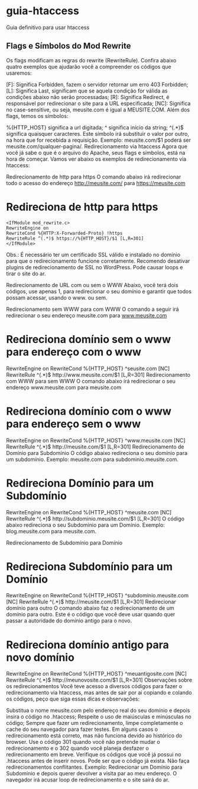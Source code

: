 # guia-htaccess
Guia definitivo para usar htaccess

## Flags e Símbolos do Mod Rewrite
Os flags modificam as regras do rewrite (RewriteRule). Confira abaixo quatro exemplos que ajudarão você a compreender os códigos que usaremos:

[F]: Significa Forbidden, fazem o servidor retornar um erro 403 Forbidden;
[L]: Significa Last, significam que se aquela condição for válida as condições abaixo não serão processadas;
[R]: Significa Redirect, é responsável por redirecionar o site para a URL especificada;
[NC]: Significa no case-sensitive, ou seja, meusite.com é igual a MEUSITE.COM.
Além dos flags, temos os símbolos:

%{HTTP_HOST} significa a url digitada;
^ significa início da string;
^(.*)$ significa quaisquer caracteres. Este símbolo irá substituir o valor por outro, na hora que for recebida a requisição. Exemplo: meusite.com/$1 poderá ser meusite.com/qualquer-pagina/.
Redirecionamento via htaccess
Agora que você já sabe o que é o arquivo do Apache, seus flags e símbolos, está na hora de começar. Vamos ver abaixo os exemplos de redirecionamento via htaccess:

Redirecionamento de http para https
O comando abaixo irá redirecionar todo o acesso do endereço http://meusite.com/ para https://meusite.com

# Redireciona de http para https
```htacess
<IfModule mod_rewrite.c>
RewriteEngine on
RewriteCond %{HTTP:X-Forwarded-Proto} !https
RewriteRule ^(.*)$ https://%{HTTP_HOST}/$1 [L,R=301]
</IfModule>
```
Obs.: É necessário ter um certificado SSL válido e instalado no domínio para que o redirecionamento funcione corretamente. Recomendo desativar plugins de redirecionamento de SSL no WordPress. Pode causar loops e tirar o site do ar.

Redirecionamento de URL com ou sem o WWW
Abaixo, você terá dois códigos, use apenas 1, para redirecionar o seu domínio e garantir que todos possam acessar, usando o www. ou sem.

Redirecionamento sem WWW para com WWW
O comando a seguir irá redirecionar o seu endereço meusite.com para www.meusite.com

# Redireciona domínio sem o www para endereço com o www
<IfModule mod_rewrite.c>
RewriteEngine on
RewriteCond %{HTTP_HOST} ^seusite.com [NC]
RewriteRule ^(.*)$ http://www.meusite.com/$1 [L,R=301]
</IfModule>
Redirecionamento com WWW para sem WWW
O comando abaixo irá redirecionar o seu endereço www.meusite.com para meusite.com

# Redireciona domínio com o www para endereço sem o www
<IfModule mod_rewrite.c>
RewriteEngine on
RewriteCond %{HTTP_HOST} ^www.meusite.com [NC]
RewriteRule ^(.*)$ http://meusite.com/$1 [L,R=301]
</IfModule>
Redirecionamento de Domínio para Subdomínio
O código abaixo redireciona o seu domínio para um subdomínio. Exemplo: meusite.com para subdominio.meusite.com.

# Redireciona Domínio para um Subdomínio
<IfModule mod_rewrite.c>
RewriteEngine on
RewriteCond %{HTTP_HOST} ^meusite.com [NC]
RewriteRule ^(.*)$ http://subdominio.meusite.com/$1 [L,R=301]
</IfModule>
O código abaixo redireciona o seu Subdomínio para um Domínio. Exemplo: blog.meusite.com para meusite.com.

Redirecionamento de Subdomínio para Domínio

# Redireciona Subdomínio para um Domínio
<IfModule mod_rewrite.c>
RewriteEngine on
RewriteCond %{HTTP_HOST} ^subdominio.meusite.com [NC]
RewriteRule ^(.*)$ http://meusite.com/$1 [L,R=301]
</IfModule>
Redirecionar domínio para outro
O comando abaixo faz o redirecionamento de um domínio para outro. Este é o código que você deve usar quando quer passar a autoridade do domínio antigo para o novo.

# Redireciona domínio antigo para novo domínio
<IfModule mod_rewrite.c>
RewriteEngine on
RewriteCond %{HTTP_HOST} ^meuantigosite.com [NC]
RewriteRule ^(.*)$ http://meunovosite.com/$1 [L,R=301]
</IfModule>
Observações sobre os redirecionamentos
Você teve acesso a diversos códigos para fazer o redirecionamento via htaccess, mas antes de sair por ai copiando e colando os códigos, peço que siga essas dicas e observações:

Substitua o nome meusite.com pelo endereço real do seu domínio e depois insira o código no .htaccess;
Respeite o uso de maiúsculas e minúsculas no código;
Sempre que fazer um redirecionamento, limpe completamente o cache do seu navegador para fazer testes. Em alguns casos o redirecionamento está correto, mas não funciona devido ao histórico do browser.
Use o código 301 quando você não pretende mudar o redirecionamento e o 302 quando você planeja desfazer o redirecionamento em breve.
Verifique os códigos que você já possui no .htaccess antes de inserir novos. Pode ser que o código já exista.
Não faça redirecionamentos conflitantes. Exemplo: Redirecionar um Domínio para Subdomínio e depois querer devolver a visita par ao meu endereço. O navegador irá acusar loop de redirecionamento e o site sairá do ar.
